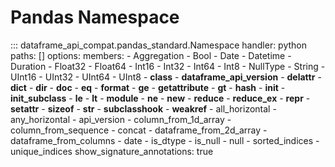 # Pandas Namespace
::: dataframe_api_compat.pandas_standard.Namespace
    handler: python
    paths: []
    options:
      members:
      - Aggregation
      - Bool
      - Date
      - Datetime
      - Duration
      - Float32
      - Float64
      - Int16
      - Int32
      - Int64
      - Int8
      - NullType
      - String
      - UInt16
      - UInt32
      - UInt64
      - UInt8
      - __class__
      - __dataframe_api_version__
      - __delattr__
      - __dict__
      - __dir__
      - __doc__
      - __eq__
      - __format__
      - __ge__
      - __getattribute__
      - __gt__
      - __hash__
      - __init__
      - __init_subclass__
      - __le__
      - __lt__
      - __module__
      - __ne__
      - __new__
      - __reduce__
      - __reduce_ex__
      - __repr__
      - __setattr__
      - __sizeof__
      - __str__
      - __subclasshook__
      - __weakref__
      - all_horizontal
      - any_horizontal
      - api_version
      - column_from_1d_array
      - column_from_sequence
      - concat
      - dataframe_from_2d_array
      - dataframe_from_columns
      - date
      - is_dtype
      - is_null
      - null
      - sorted_indices
      - unique_indices
      show_signature_annotations: true
